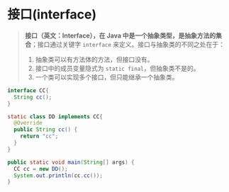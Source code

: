 # 接口(interface)

> **接口（英文：Interface），在 Java 中是一个抽象类型，是抽象方法的集合**；接口通过关键字 `interface` 来定义。接口与抽象类的不同之处在于：
>
> 1. 抽象类可以有方法体的方法，但接口没有。
> 2. 接口中的成员变量隐式为 `static final`，但抽象类不是的。 
> 3. 一个类可以实现多个接口，但只能继承一个抽象类。

```java
interface CC{
  String cc();
}

static class DD implements CC{
  @Override
  public String cc() {
    return "cc";
  }
}

public static void main(String[] args) {
  CC cc = new DD();
  System.out.println(cc.cc());
}
```

